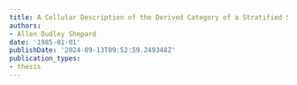 ```yaml
---
title: A Cellular Description of the Derived Category of a Stratified Space
authors:
- Allen Dudley Shepard
date: '1985-01-01'
publishDate: '2024-09-13T09:52:59.249348Z'
publication_types:
- thesis
---
```

